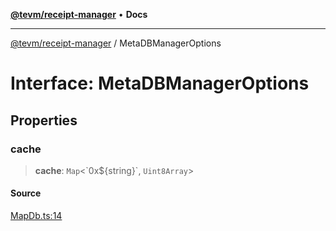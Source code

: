 [**@tevm/receipt-manager**](../README.md) • **Docs**

***

[@tevm/receipt-manager](../globals.md) / MetaDBManagerOptions

# Interface: MetaDBManagerOptions

## Properties

### cache

> **cache**: `Map`\<\`0x$\{string\}\`, `Uint8Array`\>

#### Source

[MapDb.ts:14](https://github.com/evmts/tevm-monorepo/blob/main/packages/receipt-manager/src/MapDb.ts#L14)
